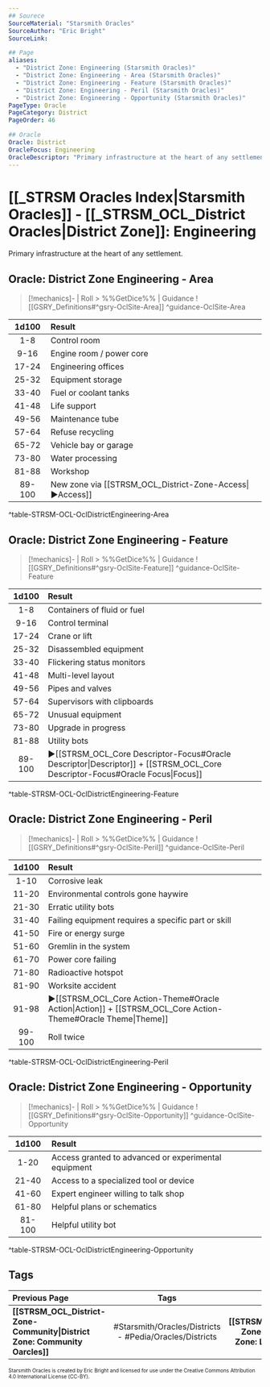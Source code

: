 ```yaml
---
## Sourece
SourceMaterial: "Starsmith Oracles"
SourceAuthor: "Eric Bright"
SourceLink: 

## Page
aliases:
  - "District Zone: Engineering (Starsmith Oracles)"
  - "District Zone: Engineering - Area (Starsmith Oracles)"
  - "District Zone: Engineering - Feature (Starsmith Oracles)"
  - "District Zone: Engineering - Peril (Starsmith Oracles)"
  - "District Zone: Engineering - Opportunity (Starsmith Oracles)"
PageType: Oracle
PageCategory: District
PageOrder: 46

## Oracle
Oracle: District
OracleFocus: Engineering
OracleDescriptor: "Primary infrastructure at the heart of any settlement."
---
```

# [[_STRSM Oracles Index|Starsmith Oracles]] - [[_STRSM_OCL_District Oracles|District Zone]]: Engineering
Primary infrastructure at the heart of any settlement.

## Oracle: District Zone Engineering - Area
> [!mechanics]- | Roll > %%GetDice%% | Guidance
> ![[GSRY_Definitions#^gsry-OclSite-Area]] ^guidance-OclSite-Area

| 1d100 | Result |
| :---: | :--- |
| 1-8 | Control room |
| 9-16 | Engine room / power core |
| 17-24 | Engineering offices |
| 25-32 | Equipment storage |
| 33-40 | Fuel or coolant tanks |
| 41-48 | Life support |
| 49-56 | Maintenance tube |
| 57-64 | Refuse recycling |
| 65-72 | Vehicle bay or garage |
| 73-80 | Water processing |
| 81-88 | Workshop |
| 89-100 | New zone via [[STRSM_OCL_District-Zone-Access\|▶Access]] |
^table-STRSM-OCL-OclDistrictEngineering-Area

## Oracle: District Zone Engineering - Feature
> [!mechanics]- | Roll > %%GetDice%% | Guidance
> ![[GSRY_Definitions#^gsry-OclSite-Feature]] ^guidance-OclSite-Feature

| 1d100 | Result |
| :---: | :--- |
| 1-8 | Containers of fluid or fuel |
| 9-16 | Control terminal |
| 17-24 | Crane or lift |
| 25-32 | Disassembled equipment |
| 33-40 | Flickering status monitors |
| 41-48 | Multi-level layout |
| 49-56 | Pipes and valves |
| 57-64 | Supervisors with clipboards |
| 65-72 | Unusual equipment |
| 73-80 | Upgrade in progress |
| 81-88 | Utility bots |
| 89-100 | ▶[[STRSM_OCL_Core Descriptor-Focus#Oracle Descriptor\|Descriptor]] + [[STRSM_OCL_Core Descriptor-Focus#Oracle Focus\|Focus]] |
^table-STRSM-OCL-OclDistrictEngineering-Feature

## Oracle: District Zone Engineering - Peril
> [!mechanics]- | Roll > %%GetDice%% | Guidance
> ![[GSRY_Definitions#^gsry-OclSite-Peril]] ^guidance-OclSite-Peril

| 1d100 | Result |
| :---: | :--- |
| 1-10 | Corrosive leak |
| 11-20 | Environmental controls gone haywire |
| 21-30 | Erratic utility bots |
| 31-40 | Failing equipment requires a specific part or skill |
| 41-50 | Fire or energy surge |
| 51-60 | Gremlin in the system |
| 61-70 | Power core failing |
| 71-80 | Radioactive hotspot |
| 81-90 | Worksite accident |
| 91-98 | ▶[[STRSM_OCL_Core Action-Theme#Oracle Action\|Action]] + [[STRSM_OCL_Core Action-Theme#Oracle Theme\|Theme]] |
| 99-100 | Roll twice |
^table-STRSM-OCL-OclDistrictEngineering-Peril

## Oracle: District Zone Engineering - Opportunity
> [!mechanics]- | Roll > %%GetDice%% | Guidance
> ![[GSRY_Definitions#^gsry-OclSite-Opportunity]] ^guidance-OclSite-Opportunity

| 1d100 | Result |
| :---: | :--- |
| 1-20 | Access granted to advanced or experimental equipment |
| 21-40 | Access to a specialized tool or device |
| 41-60 | Expert engineer willing to talk shop |
| 61-80 | Helpful plans or schematics |
| 81-100 | Helpful utility bot |
^table-STRSM-OCL-OclDistrictEngineering-Opportunity

## Tags
| Previous Page | Tags | Next Page | 
| :--- | :---: | ---: |
| **[[STRSM_OCL_District-Zone-Community\|District Zone: Community Oarcles]]** | #Starsmith/Oracles/Districts - #Pedia/Oracles/Districts | **[[STRSM_OCL_District-Zone-Living\|District Zone: Living Oracles]]** |

<font size=-2>Starsmith Oracles is created by Eric Bright and licensed for use under the Creative Commons Attribution 4.0 International License (CC-BY).</font>